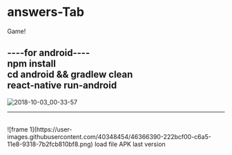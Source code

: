 # answers-Tab
Game!

----for android----           <br>
npm install                   <br>
cd android && gradlew clean   <br> 
react-native run-android      <br>
-------------------

![2018-10-03_00-33-57](https://user-images.githubusercontent.com/40348454/46366294-df69f700-c6a4-11e8-9f9c-30b2ea378383.gif)

-----------------------------------
<br>
![frame 1](https://user-images.githubusercontent.com/40348454/46366390-222bcf00-c6a5-11e8-9318-7b2fcb810bf8.png)
load file APK last version

